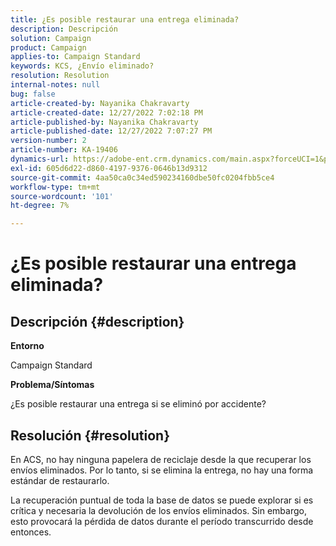 ```yaml
---
title: ¿Es posible restaurar una entrega eliminada?
description: Descripción
solution: Campaign
product: Campaign
applies-to: Campaign Standard
keywords: KCS, ¿Envío eliminado?
resolution: Resolution
internal-notes: null
bug: false
article-created-by: Nayanika Chakravarty
article-created-date: 12/27/2022 7:02:18 PM
article-published-by: Nayanika Chakravarty
article-published-date: 12/27/2022 7:07:27 PM
version-number: 2
article-number: KA-19406
dynamics-url: https://adobe-ent.crm.dynamics.com/main.aspx?forceUCI=1&pagetype=entityrecord&etn=knowledgearticle&id=2a233af7-1886-ed11-81ac-6045bd006079
exl-id: 605d6d22-d860-4197-9376-0646b13d9312
source-git-commit: 4aa50ca0c34ed590234160dbe50fc0204fbb5ce4
workflow-type: tm+mt
source-wordcount: '101'
ht-degree: 7%

---
```


# ¿Es posible restaurar una entrega eliminada?

## Descripción {#description}


<b>Entorno</b>

Campaign Standard

<b>Problema/Síntomas</b>

¿Es posible restaurar una entrega si se eliminó por accidente?


## Resolución {#resolution}


En ACS, no hay ninguna papelera de reciclaje desde la que recuperar los envíos eliminados. Por lo tanto, si se elimina la entrega, no hay una forma estándar de restaurarlo.

La recuperación puntual de toda la base de datos se puede explorar si es crítica y necesaria la devolución de los envíos eliminados. Sin embargo, esto provocará la pérdida de datos durante el período transcurrido desde entonces.
